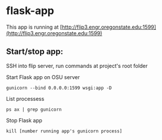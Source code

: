 # flask-app

This app is running at [http://flip3.engr.oregonstate.edu:1599](http://flip3.engr.oregonstate.edu:1599)

## Start/stop app:
SSH into flip server, run commands at project's root folder

Start Flask app on OSU server
```
gunicorn --bind 0.0.0.0:1599 wsgi:app -D
```

List processess
```
ps ax | grep gunicorn
```

Stop Flask app
```
kill [number running app's gunicorn process]
```

